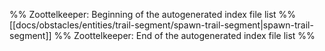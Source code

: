 %% Zoottelkeeper: Beginning of the autogenerated index file list  %%
 [[docs/obstacles/entities/trail-segment/spawn-trail-segment|spawn-trail-segment]]
%% Zoottelkeeper: End of the autogenerated index file list  %%
